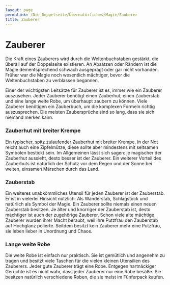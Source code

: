 ```yaml
---
layout: page
permalink: /Die_Doppelseite/Übernatürliches/Magie/Zauberer
title: Zauberer
---
```


# Zauberer

Die Kraft eines Zauberers wird durch die Weltenbuchstaben gestärkt, die überall auf der Doppelseite existieren. An Absätzen oder Rändern ist die Magie dementsprechend schwach ausgeprägt oder gar nicht vorhanden. Früher war die Magie noch wesentlich mächtiger, bevor die Weltenbuchstaben zu verblassen begannen.

Einer der wichtigsten Leitsätze für Zauberer ist es, immer wie ein Zauberer auszusehen. Jeder Zauberer benötigt einen Zauberhut, einen Zauberstab und eine lange weite Robe, um überhaupt zaubern zu können. Viele Zauberer benötigen ein Zauberbuch, um die komplexen Formeln richtig auszusprechen. Die meisten Zaubersprüche sind so lang, dass sie sich niemand merken kann.

### Zauberhut mit breiter Krempe

Ein typischer, spitz zulaufender Zauberhut mit breiter Krempe. In der Not reicht auch eine Zipfelmütze, diese sollte aber mindestens mit seltsamen Symbolen bestickt sein. Im Allgemeinen lässt sich sagen: je magischer der Zauberhut aussieht, desto besser ist der Zauberer. Ein weiterer Vorteil des Zauberhuts ist natürlich der Schutz vor dem Regen und der Sonne bei weiten, einsamen Märschen durch das Land.

### Zauberstab

Ein weiteres unabkömmliches Utensil für jeden Zauberer ist der Zauberstab. Er ist in vielerlei Hinsicht nützlich: Als Wanderstab, Schlagstock und natürlich als Symbol der Magie. Ein Zauberer sollte niemals einen neuen Zauberstab besitzen. Je älter und knorriger der Zauberstab ist, desto mächtiger ist auch der zugehörige Zauberer. Schon viele alte mächtige Zauberer wurden ihrer Macht beraubt, weil ihre Putzfrau den Zauberstab auf Hochglanz polierte. Seitdem besitzt kein Zauberer mehr eine Putzfrau, sie leben lieber in Unordnung und Chaos.

### Lange weite Robe

Die weite Robe ist einfach nur praktisch. Sie ist gemütlich und angenehm zu tragen und besitzt viele Taschen für die vielen kleinen Utensilien des Zauberers. Jeder gute Zauberer trägt eine Robe. Entgegen hartnäckiger Gerüchte ist es nicht wahr, dass jeder Zauberer nur eine Robe besäße. Sie besitzen natürlich verschiedene Roben, die sie meist im Fünferpack kaufen.

